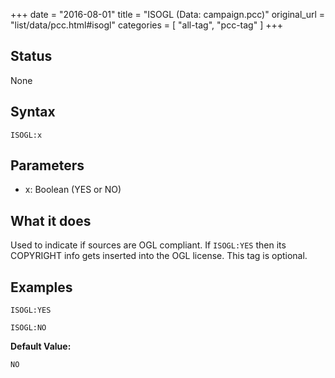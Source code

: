 +++
date = "2016-08-01"
title = "ISOGL (Data: campaign.pcc)"
original_url = "list/data/pcc.html#isogl"
categories = [ "all-tag", "pcc-tag" ]
+++

## Status

None

## Syntax

`ISOGL:x`

## Parameters

-   x: Boolean (YES or NO)



What it does
------------

Used to indicate if sources are OGL compliant. If `ISOGL:YES` then its
COPYRIGHT info gets inserted into the OGL license. This tag is optional.

Examples
--------

`ISOGL:YES`

`ISOGL:NO`

**Default Value:**

`NO`

